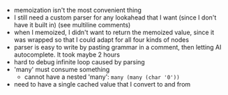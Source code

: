 - memoization isn't the most convenient thing
- I still need a custom parser for any lookahead that I want (since I don't have it built in) (see multiline comments)
- when I memoized, I didn't want to return the memoized value, since it was wrapped so that I could adapt for all four kinds of nodes
- parser is easy to write by pasting grammar in a comment, then letting AI autocomplete. It took maybe 2 hours
- hard to debug infinite loop caused by parsing
- 'many' must consume something
  - cannot have a nested 'many': `many (many (char '0'))`
- need to have a single cached value that I convert to and from